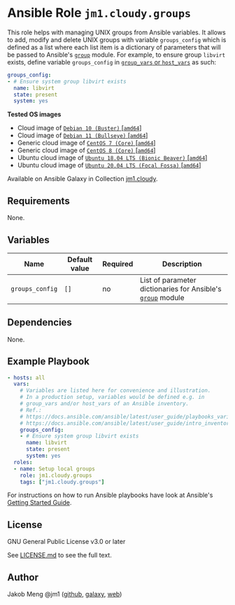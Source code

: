 # Ansible Role `jm1.cloudy.groups`

This role helps with managing UNIX groups from Ansible variables. It allows to add, modify and delete UNIX groups with
variable `groups_config` which is defined as a list where each list item is a dictionary of parameters that will be
passed to Ansible's [`group`][ansible-module-group] module. For example, to ensure group `libvirt` exists, define
variable `groups_config` in [`group_vars` or `host_vars`][ansible-inventory] as such:

```yml
groups_config:
- # Ensure system group libvirt exists
  name: libvirt
  state: present
  system: yes
```

[ansible-inventory]: https://docs.ansible.com/ansible/latest/user_guide/intro_inventory.html
[ansible-module-group]: https://docs.ansible.com/ansible/latest/collections/ansible/builtin/group_module.html

**Tested OS images**
- Cloud image of [`Debian 10 (Buster)` \[`amd64`\]](https://cdimage.debian.org/cdimage/openstack/current/)
- Cloud image of [`Debian 11 (Bullseye)` \[`amd64`\]](https://cdimage.debian.org/images/cloud/bullseye/latest/)
- Generic cloud image of [`CentOS 7 (Core)` \[`amd64`\]](https://cloud.centos.org/centos/7/images/)
- Generic cloud image of [`CentOS 8 (Core)` \[`amd64`\]](https://cloud.centos.org/centos/8/x86_64/images/)
- Ubuntu cloud image of [`Ubuntu 18.04 LTS (Bionic Beaver)` \[`amd64`\]](https://cloud-images.ubuntu.com/bionic/current/)
- Ubuntu cloud image of [`Ubuntu 20.04 LTS (Focal Fossa)` \[`amd64`\]](https://cloud-images.ubuntu.com/focal/)

Available on Ansible Galaxy in Collection [jm1.cloudy](https://galaxy.ansible.com/jm1/cloudy).

## Requirements

None.

## Variables

| Name            | Default value | Required | Description |
| --------------- | ------------- | -------- | ----------- |
| `groups_config` | `[]`          | no       | List of parameter dictionaries for Ansible's [`group`][ansible-module-group] module |

## Dependencies

None.

## Example Playbook

```yml
- hosts: all
  vars:
    # Variables are listed here for convenience and illustration.
    # In a production setup, variables would be defined e.g. in
    # group_vars and/or host_vars of an Ansible inventory.
    # Ref.:
    # https://docs.ansible.com/ansible/latest/user_guide/playbooks_variables.html
    # https://docs.ansible.com/ansible/latest/user_guide/intro_inventory.html
    groups_config:
    - # Ensure system group libvirt exists
      name: libvirt
      state: present
      system: yes
  roles:
  - name: Setup local groups
    role: jm1.cloudy.groups
    tags: ["jm1.cloudy.groups"]
```

For instructions on how to run Ansible playbooks have look at Ansible's
[Getting Started Guide](https://docs.ansible.com/ansible/latest/network/getting_started/first_playbook.html).

## License

GNU General Public License v3.0 or later

See [LICENSE.md](../../LICENSE.md) to see the full text.

## Author

Jakob Meng
@jm1 ([github](https://github.com/jm1), [galaxy](https://galaxy.ansible.com/jm1), [web](http://www.jakobmeng.de))
